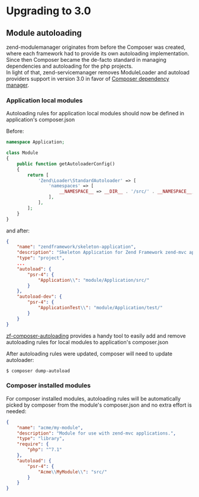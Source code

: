 # Upgrading to 3.0

## Module autoloading

zend-modulemanager originates from before the Composer was created, where each
framework had to provide its own autoloading implementation.
Since then Composer became the de-facto standard in managing dependencies and
autoloading for the php projects.  
In light of that, zend-servicemanager removes ModuleLoader and autoload
providers support in version 3.0 in favor of
[Composer dependency manager](https://getcomposer.org/).

### Application local modules

Autoloading rules for application local modules should now be defined in
application's composer.json

Before:
```php
namespace Application;

class Module
{
    public function getAutoloaderConfig()
    {
        return [
            'Zend\Loader\StandardAutoloader' => [
                'namespaces' => [
                    __NAMESPACE__ => __DIR__ . '/src/' . __NAMESPACE__,
                ],
            ],
        ];
    }
}
```
and after:
```json
{
    "name": "zendframework/skeleton-application",
    "description": "Skeleton Application for Zend Framework zend-mvc applications",
    "type": "project",
    ...
    "autoload": {
        "psr-4": {
            "Application\\": "module/Application/src/"
        }
    },
    "autoload-dev": {
        "psr-4": {
            "ApplicationTest\\": "module/Application/test/"
        }
    }
}
```

[zf-composer-autoloading](https://github.com/zfcampus/zf-composer-autoloading)
provides a handy tool to easily add and remove autoloading rules for local modules to
application's composer.json

After autoloading rules were updated, composer will need to update autoloader:

```console
$ composer dump-autoload
```

### Composer installed modules

For composer installed modules, autoloading rules will be automatically picked
by composer from the module's composer.json and no extra effort is needed:
```json
{
    "name": "acme/my-module",
    "description": "Module for use with zend-mvc applications.",
    "type": "library",
    "require": {
        "php": "^7.1"
    },
    "autoload": {
        "psr-4": {
            "Acme\\MyModule\\": "src/"
        }
    }
}
```
